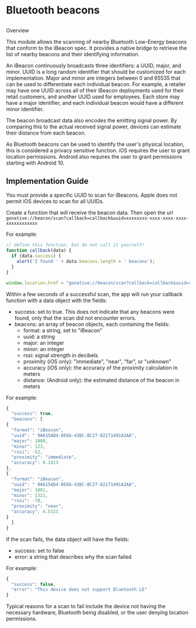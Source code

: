 # Bluetooth beacons

## Overview

This module allows the scanning of nearby Bluetooth Low-Energy beacons that conform to the iBeacon spec. It provides a native bridge to retrieve the list of nearby beacons and their identifying information.

An iBeacon continuously broadcasts three identifiers: a UUID, major, and minor. UUID is a long random identifier that should be customized for each implementation. Major and minor are integers between 0 and 65535 that can be used to differentiate each individual beacon. For example, a retailer may have one UUID across all of their iBeacon deployments used for their retail customers, and another UUID used for employees. Each store may have a major identifier, and each individual beacon would have a different minor identifier.

The beacon broadcast data also encodes the emitting signal power. By comparing this to the actual received signal power, devices can estimate their distance from each beacon.

As Bluetooth beacons can be used to identify the user's physical location, this is considered a privacy sensitive function. iOS requires the user to grant location permissions. Android also requires the user to grant permissions starting with Android 10.

## Implementation Guide

You must provide a specific UUID to scan for iBeacons. Apple does not permit iOS devices to scan for all UUIDs.

Create a function that will receive the beacon data. Then open the url `gonative://beacon/scan?callback=callback&uuid=xxxxxxxx-xxxx-xxxx-xxxx-xxxxxxxxxxxx`

For example:

```javascript
// define this function, but do not call it yourself!
function callback(data) {
  if (data.success) {
    alert('I found ' + data.beacons.length + ' beacons');
  }
}

window.location.href = "gonative://beacon/scan?callback=callback&uuid=xxxxxxxx-xxxx-xxxx-xxxx-xxxxxxxxxxxx";

```

Within a few seconds of a successful scan, the app will run your callback function with a data object with the fields:

* success: set to true. This does not indicate that any beacons were found, only that the scan did not encounter errors.
* beacons: an array of beacon objects, each containing the fields:
  * format: a string, set to "iBeacon"
  * uuid: a string
  * major: an integer
  * minor: an integer
  * rssi: signal strength in decibels
  * proximity \(iOS only\): "immediate", "near", "far", or "unknown"
  * accuracy \(iOS only\): the accuracy of the proximity calculation in meters
  * distance: \(Android only\): the estimated distance of the beacon in meters

For example:

```javascript
{
  "success": true,
  "beacons": [
{
  "format": "iBeacon",
  "uuid": " 9A615AD4-8E6A-43BC-BC27-82171491A2AA",
  "major": 1000,
  "minor": 123,
  "rssi": -52,
  "proximity": "immediate",
  "accuracy": 0.1413
},
{
  "format": "iBeacon",
  "uuid": " 9A615AD4-8E6A-43BC-BC27-82171491A2AA",
  "major": 1001,
  "minor": 1321,
  "rssi": -78,
  "proximity": "near",
  "accuracy": 4.5321
}
  ]
}

```

If the scan fails, the data object will have the fields:

* success: set to false
* error: a string that describes why the scan failed

For example:

```javascript
{
  "success": false,
  "error": "This device does not support Bluetooth LE"
}

```

Typical reasons for a scan to fail include the device not having the necessary hardware, Bluetooth being disabled, or the user denying location permissions.

